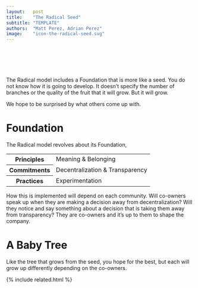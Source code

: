 ```yaml
---
layout:   post
title:    "The Radical Seed"
subtitle: "TEMPLATE"
authors:  "Matt Perez, Adrian Perez"
image:    "icon-the-radical-seed.svg"
---
```


<div style="display:none;">
 <p>The <span class="_paradigm">Radical</span> model includes a <span class="_paradigm">Foundation</span> and it is more like a seed than a tree. You do not know how it is going to develop.</p>
</div>

<h1>&nbsp;</h1>
 <p>The <span class="_paradigm">Radical</span> model includes a <span class="_paradigm">Foundation</span> that is more like a seed. You do not know how it is going to develop. It doesn&rsquo;t specify the number of branches or the quality of the fruit that it will grow. But it will grow.</p>
 <p>We hope to be surprised by what others come up with.</p>

<h1>Foundation</h1>
 <p>The <span class="_paradigm">Radical</span> model revolves about its <span class="_paradigm">Foundation</span>,</p>
  <div class="_center">
   <table class="_h2table">
    <tr>
     <th>Principles</th>
     <td>Meaning & Belonging</td>
    </tr>
    <tr>
     <th>Commitments</th>
     <td>Decentralization & Transparency</td>
    </tr>
    <tr>
     <th>Practices</th>
     <td>Experimentation</td>
    </tr>
   </table>
  </div>
 <p>How this is implemented will depend on each community. Will co-owners speak up when they are making a decision away from decentralization? Will they notice and say something about a decision that is taking them away from transparency? They are co-owners and it&rsquo;s up to them to shape the company.</p>

<h1>A Baby Tree</h1>
 <p>Like the tree that grows from the seed, you hope for the best, but each will grow up differently depending on the co-owners.</p>

{% include related.html %}
